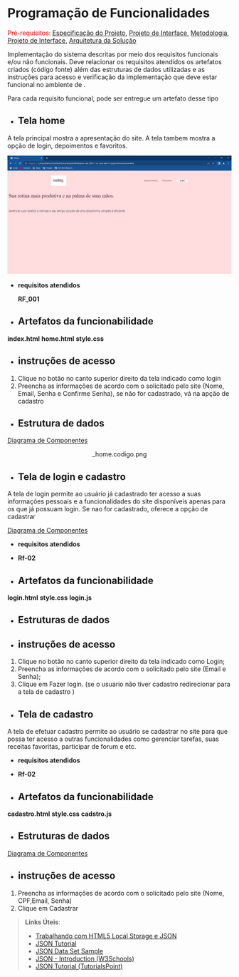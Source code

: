 # Programação de Funcionalidades

<span style="color:red">Pré-requisitos: <a href="2-Especificação do Projeto.md"> Especificação do Projeto</a></span>, <a href="3-Projeto de Interface.md"> Projeto de Interface</a>, <a href="4-Metodologia.md"> Metodologia</a>, <a href="3-Projeto de Interface.md"> Projeto de Interface</a>, <a href="5-Arquitetura da Solução.md"> Arquitetura da Solução</a>

Implementação do sistema descritas por meio dos requisitos funcionais e/ou não funcionais. Deve relacionar os requisitos atendidos os artefatos criados (código fonte) além das estruturas de dados utilizadas e as instruções para acesso e verificação da implementação que deve estar funcional no ambiente de  .

Para cada requisito funcional, pode ser entregue um artefato desse tipo

- ## Tela home 

A tela principal mostra a apresentação do site. A tela tambem mostra a opção de login, depoimentos e favoritos.

![Exemplo de UserFlow](img/pagina_home.png)


 - **requisitos atendidos**

    **RF_001**

- ## Artefatos da funcionabilidade
 **index.html**
 **home.html**
 **style.css**

 
- ## instruções de acesso
 1. Clique no botão no canto superior direito da tela indicado como login
 2. Preencha as informações de acordo com o solicitado pelo site (Nome, Email, Senha e Confirme Senha), se não for cadastrado, vá na apção de cadastro



 
- ## Estrutura de dados
[Diagrama de Componentes](img/pagina_home.png)
<center>_home.codigo.png</center>


- ## Tela de login e cadastro
A tela de login permite ao usuário já cadastrado ter acesso a suas informações pessoais e a funcionalidades do site disponíveis apenas para os que já possuam login. Se nao for cadastrado, oferece a opção de cadastrar

[Diagrama de Componentes](img/tela_login.png)

 - **requisitos atendidos**
 
 - **Rf-02**

 - ## Artefatos da funcionabilidade

 **login.html**
 **style.css**
 **login.js**

- ## Estruturas de dados 



- ## instruções de acesso
 1. Clique no botão no canto superior direito da tela indicado como Login;
 2. Preencha as informações de acordo com o solicitado pelo site (Email e Senha);
3. Clique em Fazer login.
(se o usuario não tiver cadastro redirecionar para a tela de cadastro )


- ## Tela de cadastro 
A tela de efetuar cadastro permite ao usuário se cadastrar no site para que possa ter acesso a outras funcionalidades como gerenciar tarefas, suas receitas favoritas, participar de forum e etc.


 - **requisitos atendidos**
 
 - **Rf-02**

 - ## Artefatos da funcionabilidade
**cadastro.html**
**style.css**
**cadstro.js**

- ## Estruturas de dados 

[Diagrama de Componentes](img/tela_cadastro.png)



- ## instruções de acesso
1. Preencha as informações de acordo com o solicitado pelo site (Nome, CPF,Email, Senha)
2. Clique em Cadastrar




























    




  






> **Links Úteis**:
>
> - [Trabalhando com HTML5 Local Storage e JSON](https://www.devmedia.com.br/trabalhando-com-html5-local-storage-e-json/29045)
> - [JSON Tutorial](https://www.w3resource.com/JSON)
> - [JSON Data Set Sample](https://opensource.adobe.com/Spry/samples/data_region/JSONDataSetSample.html)
> - [JSON - Introduction (W3Schools)](https://www.w3schools.com/js/js_json_intro.asp)
> - [JSON Tutorial (TutorialsPoint)](https://www.tutorialspoint.com/json/index.htm)